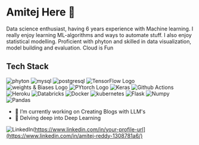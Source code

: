 # **Amitej** Here 👋
Data science enthusiast, having 6 years experience with Machine learning. I really enjoy learning ML-algorithms and ways to automate stuff. I also enjoy statistical modelling. Proficient with phyton and skilled in data visualization, model building and evaluation.
Cloud is Fun


## Tech Stack
 ![phyton](https://img.shields.io/badge/Python-FFD43B?style=for-the-badge&logo=python&logoColor=blue)                       ![mysql](https://img.shields.io/badge/MySQL-005C84?style=for-the-badge&logo=mysql&logoColor=white)  ![postgresql](https://img.shields.io/badge/PostgreSQL-316192?style=for-the-badge&logo=postgresql&logoColor=white)     ![TensorFlow Logo](https://img.shields.io/badge/TensorFlow-FF6F00?style=for-the-badge&logo=tensorflow&logoColor=white)
 ![weights & Biases Logo](https://img.shields.io/badge/Weights_&_Biases-FFBE00?style=for-the-badge&logo=WeightsAndBiases&logoColor=white)  ![PYtorch Logo](https://img.shields.io/badge/PyTorch-EE4C2C?style=for-the-badge&logo=pytorch&logoColor=white) ![Keras](https://img.shields.io/badge/Keras-FF0000?style=for-the-badge&logo=keras&logoColor=white)
 ![Github Actions](https://img.shields.io/badge/GitHub_Actions-2088FF?style=for-the-badge&logo=github-actions&logoColor=white)   ![Heroku](https://img.shields.io/badge/Heroku-430098?style=for-the-badge&logo=heroku&logoColor=white)  ![Databricks](https://img.shields.io/badge/Databricks-FF3621?style=for-the-badge&logo=Databricks&logoColor=white)  ![Docker](https://img.shields.io/badge/Docker-2CA5E0?style=for-the-badge&logo=docker&logoColor=white)
![kubernetes](https://img.shields.io/badge/kubernetes-326ce5.svg?&style=for-the-badge&logo=kubernetes&logoColor=white)   ![Flask](https://img.shields.io/badge/Flask-000000?style=for-the-badge&logo=flask&logoColor=white)  ![Numpy](https://img.shields.io/badge/Numpy-777BB4?style=for-the-badge&logo=numpy&logoColor=white)   ![Pandas](https://img.shields.io/badge/Pandas-2C2D72?style=for-the-badge&logo=pandas&logoColor=white)

- 🔭 I’m currently working on Creating Blogs with LLM's
- 🌱 Delving deep into  Deep Learning

![LinkedIn](https://img.shields.io/badge/LinkedIn-0077B5?style=for-the-badge&logo=linkedin&logoColor=white)(https://www.linkedin.com/in/your-profile-url](https://www.linkedin.com/in/amitej-reddy-1308781a6/)

